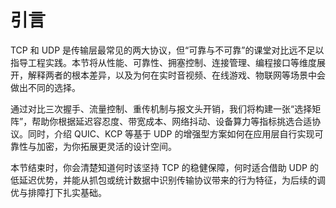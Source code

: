 # 引言

TCP 和 UDP 是传输层最常见的两大协议，但“可靠与不可靠”的课堂对比远不足以指导工程实践。本节将从性能、可靠性、拥塞控制、连接管理、编程接口等维度展开，解释两者的根本差异，以及为何在实时音视频、在线游戏、物联网等场景中会做出不同的选择。

通过对比三次握手、流量控制、重传机制与报文头开销，我们将构建一张“选择矩阵”，帮助你根据延迟容忍度、带宽成本、网络抖动、设备算力等指标挑选合适协议。同时，介绍 QUIC、KCP 等基于 UDP 的增强型方案如何在应用层自行实现可靠性与加密，为你拓展更灵活的设计空间。

本节结束时，你会清楚知道何时该坚持 TCP 的稳健保障，何时适合借助 UDP 的低延迟优势，并能从抓包或统计数据中识别传输协议带来的行为特征，为后续的调优与排障打下扎实基础。
